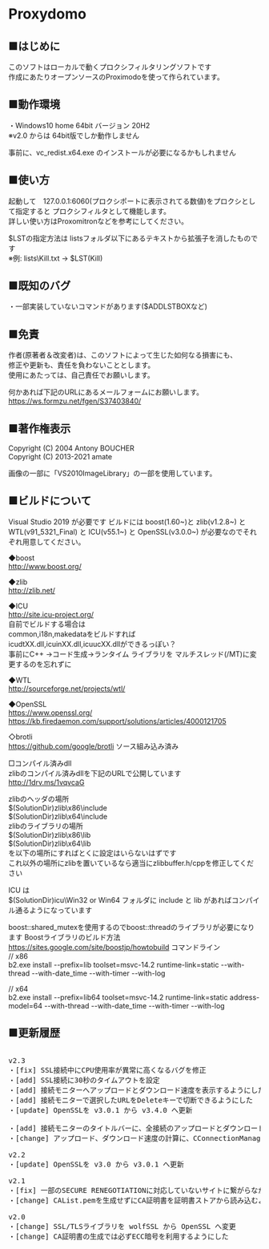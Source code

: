 # Proxydomo　　　　　　　　　　　　
 
## ■はじめに
このソフトはローカルで動くプロクシフィルタリングソフトです  
作成にあたりオープンソースのProximodoを使って作られています。  

## ■動作環境
・Windows10 home 64bit バージョン 20H2  
※v2.0 からは 64bit版でしか動作しません

事前に、vc_redist.x64.exe のインストールが必要になるかもしれません

## ■使い方
起動して　127.0.0.1:6060(プロクシポートに表示されてる数値)をプロクシとして指定すると
プロクシフィルタとして機能します。  
詳しい使い方はProxomitronなどを参考にしてください。  

$LSTの指定方法は listsフォルダ以下にあるテキストから拡張子を消したものです  
※例: lists\Kill.txt -> $LST(Kill)

## ■既知のバグ
・一部実装していないコマンドがあります($ADDLSTBOXなど)

## ■免責
作者(原著者＆改変者)は、このソフトによって生じた如何なる損害にも、  
修正や更新も、責任を負わないこととします。  
使用にあたっては、自己責任でお願いします。  
 
何かあれば下記のURLにあるメールフォームにお願いします。  
https://ws.formzu.net/fgen/S37403840/
 
## ■著作権表示
Copyright (C) 2004 Antony BOUCHER  
Copyright (C) 2013-2021 amate
 
画像の一部に「VS2010ImageLibrary」の一部を使用しています。
 
## ■ビルドについて
Visual Studio 2019 が必要です
ビルドには boost(1.60~)と zlib(v1.2.8~) と WTL(v91_5321_Final) と ICU(v55.1~) と OpenSSL(v3.0.0~) が必要なのでそれぞれ用意してください。

◆boost  
http://www.boost.org/

◆zlib  
http://zlib.net/

◆ICU  
http://site.icu-project.org/  
自前でビルドする場合は  
common,i18n,makedataをビルドすれば  
icudtXX.dll,icuinXX.dll,icuucXX.dllができるっぽい？  
事前にC++ ->コード生成->ランタイム ライブラリを マルチスレッド(/MT)に変更するのを忘れずに

◆WTL  
http://sourceforge.net/projects/wtl/

◆OpenSSL  
https://www.openssl.org/  
https://kb.firedaemon.com/support/solutions/articles/4000121705

◇brotli  
https://github.com/google/brotli
ソース組み込み済み

□コンパイル済みdll  
zlibのコンパイル済みdllを下記のURLで公開しています  
http://1drv.ms/1vqvcaG


zlibのヘッダの場所  
\$(SolutionDir)zlib\x86\include  
\$(SolutionDir)zlib\x64\include  
zlibのライブラリの場所  
\$(SolutionDir)zlib\x86\lib  
\$(SolutionDir)zlib\x64\lib  
を以下の場所にすればとくに設定はいらないはずです  
これ以外の場所にzlibを置いているなら適当にzlibbuffer.h/cppを修正してください  

ICU は  
$(SolutionDir)icu\Win32 or Win64 フォルダに include と lib があればコンパイル通るようになっています

boost::shared_mutexを使用するのでboost::threadのライブラリが必要になります
 Boostライブラリのビルド方法  
 https://sites.google.com/site/boostjp/howtobuild
コマンドライン  
// x86  
b2.exe install --prefix=lib toolset=msvc-14.2 runtime-link=static --with-thread --with-date_time --with-timer --with-log  

// x64  
b2.exe install  --prefix=lib64 toolset=msvc-14.2 runtime-link=static address-model=64 --with-thread --with-date_time --with-timer --with-log

## ■更新履歴

<pre>

v2.3
・[fix] SSL接続中にCPU使用率が異常に高くなるバグを修正
・[add] SSL接続に30秒のタイムアウトを設定
・[add] 接続モニターへアップロードとダウンロード速度を表示するようにした
・[add] 接続モニターで選択したURLをDeleteキーで切断できるようにした
・[update] OpenSSLを v3.0.1 から v3.4.0 へ更新

・[add] 接続モニターのタイトルバーに、全接続のアップロードとダウンロード速度の合計を表示するようにした
・[change] アップロード、ダウンロード速度の計算に、CConnectionManagerが持っている s_connectionDataList を利用しないようにした(UpdateNotifyを利用する方法に変更)

v2.2
・[update] OpenSSLを v3.0 から v3.0.1 へ更新

v2.1
・[fix] 一部のSECURE RENEGOTIATIONに対応していないサイトに繋がらなかったのを修正
・[change] CAList.pemを生成せずにCA証明書を証明書ストアから読み込むように変更

v2.0
・[change] SSL/TLSライブラリを wolfSSL から OpenSSL へ変更
・[change] CA証明書の生成では必ずECC暗号を利用するようにした

</pre>



